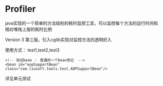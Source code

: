 Profiler
========
java实现的一个简单的方法级别的耗时监控工具，可以监控每个方法的运行时间和相对堆栈上层的耗时比例


Version 3
第三版，引入cglib实现对监控方法的透明织入

使用方式：
  <bean id="profilerSpringAOPSupport" class="com.liusoft.tools.profiler.AOPSupport.ProfilerSpringAOPSupport">
        <property name="monitorMethod">
            <map>
                <entry key="aopSupportBean">
                    <value>test1,test2,test3</value>   <!--声明  aopSupportBean 的 test，1,2,3方法加入监控-->
                </entry>
            </map>
        </property>
    </bean>

    <!-- 测试bean ： 普通的一个bean而已  -->
    <bean id="aopSupportBean" class="com.liusoft.tools.test.AOPSupportBean"/>

详见单元测试
